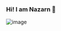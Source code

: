 ### Hi! I am Nazarn 👋
![image](https://user-images.githubusercontent.com/86600317/163323730-0e9b9491-c85e-4bf4-b0c3-0a016812248e.gif)


